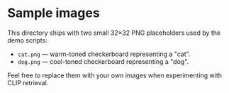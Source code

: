 # Sample images

This directory ships with two small 32×32 PNG placeholders used by the demo
scripts:

- `cat.png` — warm-toned checkerboard representing a "cat".
- `dog.png` — cool-toned checkerboard representing a "dog".

Feel free to replace them with your own images when experimenting with CLIP
retrieval.
